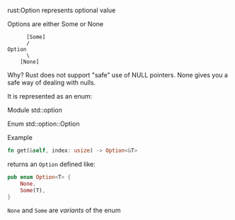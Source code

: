 rust:Option represents optional value

Options are either Some or None

```
      [Some]
      /
Option
      \ 
    [None]
```

Why? Rust does not support "safe" use of NULL pointers.
None gives you a safe way of dealing with nulls.

It is represented as an enum:

Module std::option

Enum std::option::Option

Example

``` rs 
fn get(&self, index: usize) -> Option<&T>
```

returns an `Option` defined like:

``` rs
pub enum Option<T> {
    None,
    Some(T),
}
```
`None` and `Some` are _variants_ of the enum